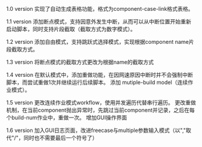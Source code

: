 1.0 version
实现了自动生成表格功能，格式为component-case-link格式表格。

1.1 version
添加断点模式，支持因意外发生中断，从而可以从中断位置开始重新启动脚本，同时支持片段截取（截取方式为数字模式）。

1.2 version
添加自由模式，支持跳跃式选择模式，实现根据component name片段截取方式。

1.3 version
将断点模式的截取方式更改为根据name的截取方式

1.4 version
在默认模式中，添加重做功能，在因网速原因中断时并不会强制中断脚本，而尝试重做1次并继续运行后续脚本。
添加 mutiple-build model（连续作业模式）。

1.5 version
更改连续作业模式workflow，使用并发遍历代替串行遍历。
更改重做机制，在当前component抛出异常时，先跳过当前component并记录，之后在每个build-num作业中，重做一次。
增加GUI操作界面

1.6 version
加入GUI日志页面，改进freecase与multiple参数输入模式（以","取代"/"，同时也不需要最后一个符号了）

